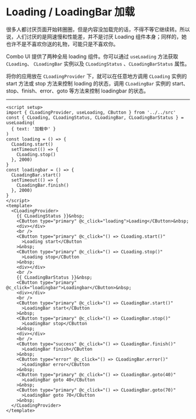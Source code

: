 <script setup>
import LoadingExample from './loading-example.vue'
</script>

# Loading / LoadingBar 加载

很多人都讨厌页面开始转圈圈，但是内容没加载完的话，不得不等它继续转。所以说，人们讨厌的是网速慢和性能差，并不是讨厌 Loading 组件本身；同样的，她也许不是不喜欢你送的礼物，可能只是不喜欢你。

Combo UI 提供了两种全局 loading 组件。你可以通过 `useLoading` 方法获取 `CLoading`、 `CLoadingBar` 实例以及 `CLoadingStatus` 、`CLoadingBarStatus` 属性。

将你的应用放在 `CLoadingProvider` 下，就可以在任意地方调用 `CLoading` 实例的 start 方法或 stop 方法来控制 loading 的状态，调用 `CLoadingBar` 实例的 start、stop、finish、error、goto 等方法来控制 loadingbar 的状态。

---

<ClientOnly>
  <loading-example />
</ClientOnly>

```vue
<script setup>
import { CLoadingProvider, useLoading, CButton } from '../../src'
const { CLoading, CLoadingStatus, CLoadingBar, CLoadingBarStatus } = useLoading(
  { text: '加载中' }
)
const loading = () => {
  CLoading.start()
  setTimeout(() => {
    CLoading.stop()
  }, 2000)
}
const loadingbar = () => {
  CLoadingBar.start()
  setTimeout(() => {
    CLoadingBar.finish()
  }, 2000)
}
</script>
<template>
  <CLoadingProvider>
    {{ CLoadingStatus }}&nbsp;
    <CButton type="primary" @c_click="loading">Loading</CButton>&nbsp;
    <div></div>
    <br />
    <CButton type="primary" @c_click="() => CLoading.start()"
      >Loading start</CButton
    >&nbsp;
    <CButton type="primary" @c_click="() => CLoading.stop()"
      >Loading stop</CButton
    >&nbsp;
    <div></div>
    <br />
    {{ CLoadingBarStatus }}&nbsp;
    <CButton type="primary" @c_click="loadingbar">Loadingbar</CButton>&nbsp;
    <div></div>
    <br />
    <CButton type="primary" @c_click="() => CLoadingBar.start()"
      >LoadingBar start</CButton
    >&nbsp;
    <CButton type="primary" @c_click="() => CLoadingBar.stop()"
      >LoadingBar stop</CButton
    >&nbsp;
    <div></div>
    <br />
    <CButton type="success" @c_click="() => CLoadingBar.finish()"
      >LoadingBar finish</CButton
    >&nbsp;
    <CButton type="error" @c_click="() => CLoadingBar.error()"
      >LoadingBar error</CButton
    >&nbsp;
    <CButton type="primary" @c_click="() => CLoadingBar.goto(40)"
      >LoadingBar goto 40</CButton
    >&nbsp;
    <CButton type="primary" @c_click="() => CLoadingBar.goto(70)"
      >LoadingBar goto 70</CButton
    >&nbsp;
  </CLoadingProvider>
</template>
```
